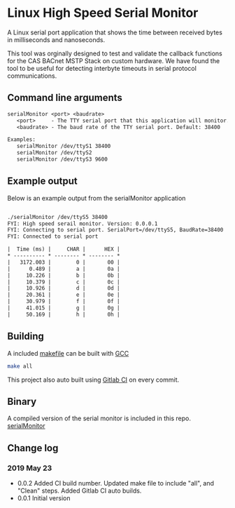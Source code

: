 # Linux High Speed Serial Monitor

A Linux serial port application that shows the time between received bytes in milliseconds and nanoseconds.

This tool was orginally designed to test and validate the callback functions for the CAS BACnet MSTP Stack on custom hardware. We have found the tool to be useful for detecting interbyte timeouts in serial protocol communications.

## Command line arguments

```txt
serialMonitor <port> <baudrate>
   <port>     - The TTY serial port that this application will monitor. Default: /dev/ttyS1
   <baudrate> - The baud rate of the TTY serial port. Default: 38400

Examples:
   serialMonitor /dev/ttyS1 38400
   serialMonitor /dev/ttyS2
   serialMonitor /dev/ttyS3 9600
```

## Example output

Below is an example output from the serialMonitor application

```txt

./serialMonitor /dev/ttyS5 38400
FYI: High speed serail monitor. Version: 0.0.0.1
FYI: Connecting to serial port. SerialPort=/dev/ttyS5, BaudRate=38400
FYI: Connected to serial port

|  Time (ms) |     CHAR |      HEX |
* ---------- * -------- * -------- *
|   3172.003 |        0 |       00 |
|      0.489 |        a |       0a |
|     10.226 |        b |       0b |
|     10.379 |        c |       0c |
|     10.926 |        d |       0d |
|     20.361 |        e |       0e |
|     30.979 |        f |       0f |
|     41.015 |        g |       0g |
|     50.169 |        h |       0h |
```

## Building

A included [makefile](https://github.com/chipkin/Linux-HighSpeedSerialMonitor/blob/master/makefile) can be built with [GCC](https://gcc.gnu.org/)

```bash
make all
```

This project also auto built using [Gitlab CI](https://docs.gitlab.com/ee/ci/) on every commit.

## Binary

A compiled version of the serial monitor is included in this repo. [serialMonitor](https://github.com/chipkin/Linux-HighSpeedSerialMonitor/blob/master/serialMonitor)

## Change log

### 2019 May 23

- 0.0.2 Added CI build number. Updated make file to include "all", and "Clean" steps. Added Gitlab CI auto builds.
- 0.0.1 Initial version